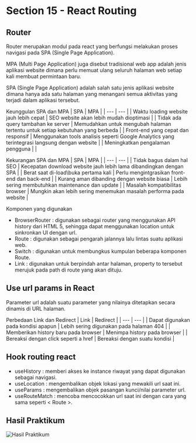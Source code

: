 # Section 15 - React Routing

## Router
Router merupakan modul pada react yang berfungsi melakukan proses navigasi pada SPA (Single Page Application).

MPA (Multi Page Application) juga disebut tradisional web app adalah jenis aplikasi website dimana perlu memuat ulang seluruh halaman web setiap kali membuat permintaan baru.

SPA (Single Page Application) adalah salah satu jenis aplikasi website dimana hanya ada satu halaman yang menangani semua aktivitas yang terjadi dalam aplikasi tersebut.

Keunggulan SPA dan MPA
| SPA | MPA |
| --- | --- |
| Waktu loading website jauh lebih cepat | SEO website akan lebih mudah dioptimasi |
| Tidak ada query tambahan ke server | Memudahkan untuk mengubah halaman tertentu untuk setiap kebutuhan yang berbeda |
| Front-end yang cepat dan responsif | Menggunakan tools analisis seperti Google Analytics yang terintegrasi langsung dengan website |
| Meningkatkan pengalaman pengguna | |

Kekurangan SPA dan MPA
| SPA | MPA |
| --- | --- |
| Tidak bagus dalam hal SEO | Kecepatan download website jauh lebih lama dibandingkan dengan SPA |
| Berat saat di-load\buka pertama kali | Perlu mengintgrasikan front-end dan back-end |
| Kurang aman dibanding dengan website biasa | Lebih sering membutuhkan maintenance dan update |
| Masalah kompatibilitas browser | Mungkin akan lebih sering menemukan masalah performa pada website |

Komponen yang digunakan
* BrowserRouter : digunakan sebagai router yang menggunakan API history dari HTML 5, sehingga dapat menggunakan location untuk sinkronkan UI dengan url.
* Route : digunakan sebagai pengarah jalannya lalu lintas suatu aplikasi web.
* Switch : digunakan untuk membungkus kumpulan beberapa komponen Route.
* Link : digunakan untuk berpindah antar halaman, property to tersebut merujuk pada path di route yang akan dituju.

## Use url params in React
Parameter url adalah suatu parameter yang nilainya ditetapkan secara dinamis di URL halaman.

Perbedaan Link dan Redirect
| Link | Redirect |
| --- | --- |
| Dapat digunakan pada kondisi apapun | Lebih sering digunakan pada halaman 404 |
| Memberikan history baru pada browser | Menimpa history pada browser |
| Bereaksi dengan click seperti a href | Bereaksi dengan suatu kondisi |

## Hook routing react
* useHistory : memberi akses ke instance riwayat yang dapat digunakan sebagai navigasi.
* useLocation : mengembalikan objek lokasi yang mewakili url saat ini.
* useParams : mengembalikan objek pasangan kunci/nilai parameter url.
* useRouteMatch : mencoba mencocokkan url saat ini dengan cara yang sama seperti < Route >.

## Hasil Praktikum
![Hasil Praktikum](https://user-images.githubusercontent.com/79805395/192106779-aef1c2b3-f878-47e0-a2ff-c714bd6e3d13.png)
